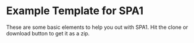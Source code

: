 # Example Template for SPA1

These are some basic elements to help you out with SPA1. Hit the clone or download button to get it as a zip. 
